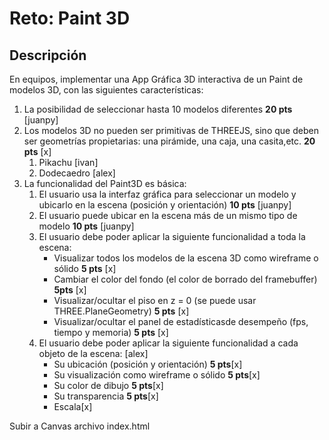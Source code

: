 # Reto: Paint 3D
## Descripción
En equipos, implementar una App Gráfica 3D interactiva de un Paint de modelos 3D, con las siguientes características:

1. La posibilidad de seleccionar hasta 10 modelos diferentes **20 pts** [juanpy]
2. Los modelos 3D no pueden ser primitivas de THREEJS, sino que deben ser geometrías propietarias: una pirámide, una caja, una casita,etc. **20 pts** [x]
    1. Pikachu [ivan]
    2. Dodecaedro [alex]
3. La funcionalidad del Paint3D es básica:
    1. El usuario usa la interfaz gráfica para seleccionar un modelo y ubicarlo en la escena (posición y orientación) **10 pts** [juanpy]
    2. El usuario puede ubicar en la escena más de un mismo tipo de modelo **10 pts** [juanpy]
    3. El usuario debe poder aplicar la siguiente funcionalidad a toda la escena:
        * Visualizar todos los modelos de la escena 3D como wireframe o sólido **5 pts**  [x]
        * Cambiar el color del fondo (el color de borrado del framebuffer) **5pts** [x]
        * Visualizar/ocultar el piso en z = 0 (se puede usar THREE.PlaneGeometry) **5 pts** [x]
        * Visualizar/ocultar el panel de estadísticasde desempeño (fps, tiempo y memoria)  **5 pts** [x]
    4. El usuario debe poder aplicar la siguiente funcionalidad a cada objeto de la escena: [alex]
        * Su ubicación (posición y orientación) **5 pts**[x]
        * Su visualización como wireframe o sólido **5 pts**[x]
        * Su color de dibujo **5 pts**[x]
        * Su transparencia **5 pts**[x]
        * Escala[x]

Subir a Canvas archivo index.html